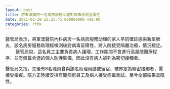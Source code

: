 ```yaml
---
layout: post
title: 將軍澳醫院一名病房服務助理對病毒檢測呈陽性
date: 2021-02-28 22:21:45.000000000 +08:00
categories: rthk
---
```


醫管局表示，將軍澳醫院內科病房一名病房服務助理的家人早前確診感染新型肺炎，該名病房服務助理經檢測後對病毒呈陽性，將入院接受隔離治療，情況穩定。
　　 
醫管局說，這名員工主要負責病人護理，工作期間不會進行高風險醫療程序，並有佩戴合適的個人防護裝備，因此沒有病人被列為密切接觸者。

醫管局又指，先後有8名職員曾與該名助理用膳或留宿，被界定為緊密接觸者，需接受檢疫。院方正陸續安排有關病房員工及病人接受病毒測試，至今全部結果呈陰性。
